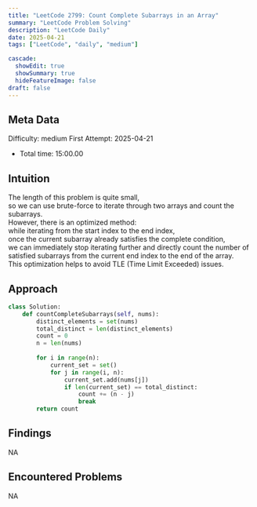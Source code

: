 ```yaml
---
title: "LeetCode 2799: Count Complete Subarrays in an Array"
summary: "LeetCode Problem Solving"
description: "LeetCode Daily"
date: 2025-04-21
tags: ["LeetCode", "daily", "medium"]

cascade:
  showEdit: true
  showSummary: true
  hideFeatureImage: false
draft: false
---
```


## Meta Data

Difficulty: medium
First Attempt: 2025-04-21
- Total time: 15:00.00

## Intuition

The length of this problem is quite small,  
so we can use brute-force to iterate through two arrays and count the subarrays.  
However, there is an optimized method:  
while iterating from the start index to the end index,  
once the current subarray already satisfies the complete condition,  
we can immediately stop iterating further and directly count the number of satisfied subarrays from the current end index to the end of the array.  
This optimization helps to avoid TLE (Time Limit Exceeded) issues.

## Approach

```python
class Solution:
    def countCompleteSubarrays(self, nums):
        distinct_elements = set(nums)
        total_distinct = len(distinct_elements)
        count = 0
        n = len(nums)
        
        for i in range(n):
            current_set = set()
            for j in range(i, n):
                current_set.add(nums[j])
                if len(current_set) == total_distinct:
                    count += (n - j)
                    break
        return count
```

## Findings

NA

## Encountered Problems 

NA